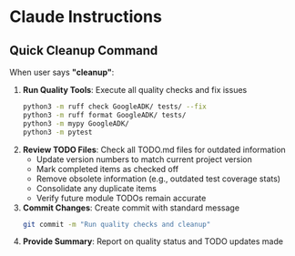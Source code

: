 # Claude Instructions

## Quick Cleanup Command

When user says **"cleanup"**: 
1. **Run Quality Tools**: Execute all quality checks and fix issues
   ```bash
   python3 -m ruff check GoogleADK/ tests/ --fix
   python3 -m ruff format GoogleADK/ tests/
   python3 -m mypy GoogleADK/
   python3 -m pytest
   ```
2. **Review TODO Files**: Check all TODO.md files for outdated information
   - Update version numbers to match current project version
   - Mark completed items as checked off
   - Remove obsolete information (e.g., outdated test coverage stats)
   - Consolidate any duplicate items
   - Verify future module TODOs remain accurate
3. **Commit Changes**: Create commit with standard message
   ```bash
   git commit -m "Run quality checks and cleanup"
   ```
4. **Provide Summary**: Report on quality status and TODO updates made